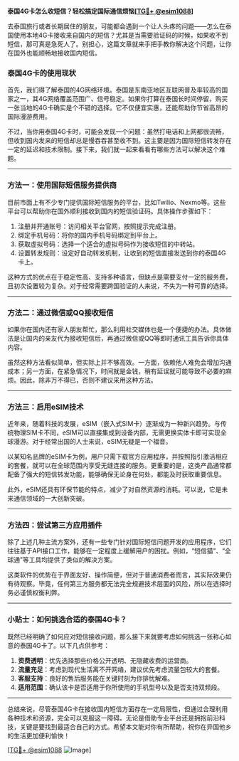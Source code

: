 **泰国4G卡怎么收短信？轻松搞定国际通信烦恼[[TG💪+ @esim1088](https://t.me/s/esim1088)]**

去泰国旅行或者长期居住的朋友，可能都会遇到一个让人头疼的问题——怎么在泰国使用本地4G卡接收来自国内的短信？尤其是当需要验证码的时候，如果收不到短信，那可真是急死人了。别担心，这篇文章就来手把手教你解决这个问题，让你在国外也能顺畅地接收国内短信。

### 泰国4G卡的使用现状

首先，我们得了解泰国的4G网络环境。泰国是东南亚地区互联网普及率较高的国家之一，其4G网络覆盖范围广、信号稳定。如果你打算在泰国长时间停留，购买一张当地的4G卡确实是个不错的选择。它不仅便宜实惠，还能帮助你节省高昂的国际漫游费用。

不过，当你用泰国4G卡时，可能会发现一个问题：虽然打电话和上网都很流畅，但收到国内发来的短信却总是慢吞吞甚至收不到。这主要是因为国际短信转发存在一定的延迟和技术限制。接下来，我们就一起来看看有哪些方法可以解决这个难题。

---

### 方法一：使用国际短信服务提供商

目前市面上有不少专门提供国际短信服务的平台，比如Twilio、Nexmo等。这些平台可以帮助你在国外顺利接收到国内的短信验证码。具体操作步骤如下：

1. 注册并开通账号：访问相关平台官网，按照提示完成注册。
2. 绑定手机号码：将你的国内手机号码绑定到平台上。
3. 获取虚拟号码：选择一个适合的虚拟号码作为接收短信的中转站。
4. 设置转发规则：设定好自动转发机制，让收到的短信直接发送到你的泰国4G卡上。

这种方式的优点在于稳定性高、支持多种语言，但缺点是需要支付一定的服务费，且初次设置较为复杂。对于经常需要跨国验证的人来说，不失为一种可靠的选择。

---

### 方法二：通过微信或QQ接收短信

如果你在国内还有家人朋友帮忙，那么利用社交媒体也是一个便捷的办法。具体做法是让国内的亲友代为接收短信后，再通过微信或QQ等即时通讯工具告诉你具体内容。

虽然这种方法看似简单，但实际上并不够高效。一方面，依赖他人难免会增加沟通成本；另一方面，在紧急情况下，时间就是金钱，稍有延误就可能导致不必要的麻烦。因此，除非万不得已，否则不建议采用这种方法。

---

### 方法三：启用eSIM技术

近年来，随着科技的发展，eSIM（嵌入式SIM卡）逐渐成为一种新兴趋势。与传统物理SIM卡不同，eSIM可以直接集成到设备内部，无需更换实体卡即可实现全球漫游。对于经常出国的人士来说，eSIM无疑是一个福音。

以某知名品牌的eSIM卡为例，用户只需下载官方应用程序，并按照指引激活相应的套餐，就可以在全球范围内享受无缝连接的服务。更重要的是，这类产品通常都配备了强大的短信转发功能，能够确保无论身在何处，都能及时获取重要信息。

此外，eSIM还具有环保节能的特点，减少了对自然资源的消耗。可以说，它是未来通信领域的一大创新突破。

---

### 方法四：尝试第三方应用插件

除了上述几种主流方案外，还有一些专门针对国际短信问题开发的应用程序，它们往往基于API接口工作，能够在一定程度上缓解用户的困扰。例如，“短信猫”、“全球通”等工具均提供了类似的解决方案。

这类软件的优势在于界面友好、操作简便，但对于普通消费者而言，其实际效果仍有待观察。毕竟，任何第三方服务都无法完全规避技术层面的风险，所以在选择时务必谨慎权衡利弊。

---

### 小贴士：如何挑选合适的泰国4G卡？

既然已经明确了如何应对短信接收问题，那么接下来就要考虑如何挑选一张称心如意的泰国4G卡了。以下几点供参考：

1. **资费透明**：优先选择那些价格公开透明、无隐藏收费的运营商。
2. **流量充足**：考虑到现代生活离不开网络，建议优先考虑流量包较大的套餐。
3. **客服支持**：良好的售后服务能在关键时刻为你排忧解难。
4. **适用范围**：确认该卡是否适用于你所使用的手机型号以及是否支持双频段。

---

总结来说，尽管泰国4G卡在接收国内短信方面存在一定局限性，但通过合理利用各种技术和资源，完全可以克服这一障碍。无论是借助专业平台还是拥抱前沿科技，关键是要找到最适合自己的方式。希望本文能对你有所帮助，祝你在异国他乡的生活更加便利愉快！

[[TG💪+ @esim1088](https://t.me/s/esim1088) ![Image](https://i.postimg.cc/4NQfJmqS/Snipaste-2025-05-13-00-14-12.png)]